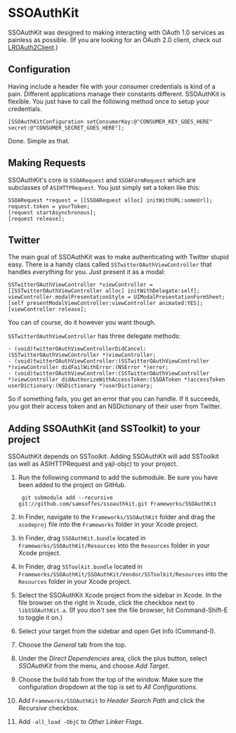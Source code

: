 # SSOAuthKit

SSOAuthKit was designed to making interacting with OAuth 1.0 services as painless as possible. (If you are looking for an OAuth 2.0 client, check out [LROAuth2Client](http://github.com/lukeredpath/lroauth2client).)

## Configuration

Having include a header file with your consumer credentials is kind of a pain. Different applications manage their constants different. SSOAuthKit is flexible. You just have to call the following method once to setup your credentials.

    [SSOAuthKitConfiguration setConsumerKey:@"CONSUMER_KEY_GOES_HERE" secret:@"CONSUMER_SECRET_GOES_HERE"];

Done. Simple as that.

## Making Requests

SSOAuthKit's core is `SSOARequest` and `SSOAFormRequest` which are subclasses of `ASIHTTPRequest`. You just simply set a token like this:

    SSOARequest *request = [[SSOARequest alloc] initWithURL:someUrl];
    request.token = yourToken;
    [request startAsynchronous];
    [request release];

## Twitter

The main goal of SSOAuthKit was to make authenticating with Twitter stupid easy. There is a handy class called `SSTwitterOAuthViewController` that handles *everything* for you. Just present it as a modal:

    SSTwitterOAuthViewController *viewController = [[SSTwitterOAuthViewController alloc] initWithDelegate:self];
    viewController.modalPresentationStyle = UIModalPresentationFormSheet;
    [self presentModalViewController:viewController animated:YES];
    [viewController release];

You can of course, do it however you want though.

`SSTwitterOAuthViewController` has three delegate methods:

    - (void)twitterOAuthViewControllerDidCancel:(SSTwitterOAuthViewController *)viewController;
    - (void)twitterOAuthViewController:(SSTwitterOAuthViewController *)viewController didFailWithError:(NSError *)error;
    - (void)twitterOAuthViewController:(SSTwitterOAuthViewController *)viewController didAuthorizeWithAccessToken:(SSOAToken *)accessToken userDictionary:(NSDictionary *)userDictionary;

So if something fails, you get an error that you can handle. If it succeeds, you got their access token and an NSDictionary of their user from Twitter.

## Adding SSOAuthKit (and SSToolkit) to your project

SSOAuthKit depends on SSToolkit. Adding SSOAuthKit will add SSToolkit (as well as ASIHTTPRequest and yajl-objc) to your project.

1. Run the following command to add the submodule. Be sure you have been added to the project on GitHub.

        git submodule add --recursive git://github.com/samsoffes/ssoauthkit.git Frameworks/SSOAuthKit

2. In Finder, navigate to the `Frameworks/SSOAuthKit` folder and drag the `xcodeproj` file into the `Frameworks` folder in your Xcode project.

3. In Finder, drag `SSOAuthKit.bundle` located in `Frameworks/SSOAuthKit/Resources` into the `Resources` folder in your Xcode project.

4. In Finder, drag `SSToolkit.bundle` located in `Frameworks/SSOAuthKit/SSOAuthKit/Vendor/SSToolkit/Resources` into the `Resources` folder in your Xcode project.

5. Select the SSOAuthKit Xcode project from the sidebar in Xcode. In the file browser on the right in Xcode, click the checkbox next to `libSSOAuthKit.a`. (If you don't see the file browser, hit Command-Shift-E to toggle it on.)

6. Select your target from the sidebar and open Get Info (Command-I).

7. Choose the *General* tab from the top.

8. Under the *Direct Dependencies* area, click the plus button, select *SSOAuthKit* from the menu, and choose *Add Target*.

9. Choose the build tab from the top of the window. Make sure the configuration dropdown at the top is set to *All Configurations*.

9. Add `Frameworks/SSOAuthKit` to *Header Search Path* and click the *Recursive* checkbox.

10. Add `-all_load -ObjC` to *Other Linker Flags*.
